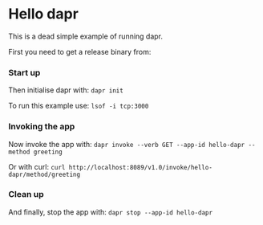 # Hello dapr

This is a dead simple example of running dapr.

First you need to get a release binary from:

### Start up

Then initialise dapr with: `dapr init`

To run this example use: ` lsof -i tcp:3000 `

### Invoking the app

Now invoke the app with: `dapr invoke --verb GET --app-id hello-dapr --method greeting`

Or with curl: `curl http://localhost:8089/v1.0/invoke/hello-dapr/method/greeting`

### Clean up

And finally, stop the app with: `dapr stop --app-id hello-dapr`
